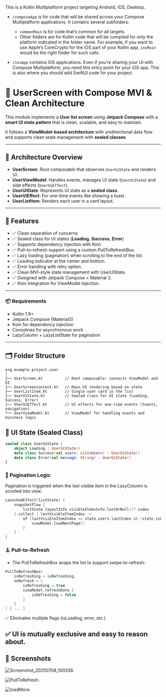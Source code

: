 This is a Kotlin Multiplatform project targeting Android, iOS, Desktop.

* `/composeApp` is for code that will be shared across your Compose Multiplatform applications.
  It contains several subfolders:
  - `commonMain` is for code that’s common for all targets.
  - Other folders are for Kotlin code that will be compiled for only the platform indicated in the folder name.
    For example, if you want to use Apple’s CoreCrypto for the iOS part of your Kotlin app,
    `iosMain` would be the right folder for such calls.

* `/iosApp` contains iOS applications. Even if you’re sharing your UI with Compose Multiplatform, 
  you need this entry point for your iOS app. This is also where you should add SwiftUI code for your project.

# 🧠  UserScreen with Compose MVI & Clean Architecture

This module implements a **User list screen** using **Jetpack Compose** with a **smart UI state pattern** that is clean, scalable, and easy to maintain.  

It follows a **ViewModel-based architecture** with unidirectional data flow and supports clean state management with **sealed classes**.

---

## 📐 Architecture Overview

- **UserScreen**: Root composable that observes `UserUiState` and renders UI.
- **UserViewModel**: Handles events, manages UI state (`UserUiState`) and side effects (`UserUiEffect`).
- **UserUiState**: Represents UI state as a **sealed class**.
- **UserUiEffect**: For one-time events like showing a toast.
- **UserListItem**: Renders each user in a card layout.

---

## 🚀 Features

- ✅ Clean separation of concerns  
- ✅ Sealed class for UI states (**Loading**, **Success**, **Error**)  
- ✅ Supports dependency injection with Koin
- ✅ Pull-to-refresh support using a custom PullToRefreshBox.
- ✅ Lazy loading (pagination) when scrolling to the end of the list.
- ✅ Loading indicator at the center and bottom.
- ✅ Error handling with retry option.
- ✅ Clean MVI-style state management with UserUiState.
- ✅ Designed with Jetpack Compose + Material 3.
- ✅ Koin integration for ViewModel injection.

---

### 📦 Requirements

- Kotlin 1.9+
- Jetpack Compose (Material3)
- Koin for dependency injection
- Coroutines for asynchronous work
- LazyColumn + LazyListState for pagination

---
## 🗂 Folder Structure

```text
org.example.project.user
│
├── UserScreen.kt          // Root composable: connects ViewModel and UI
├── UserScreenContent.kt   // Main UI rendering based on state
├── UserListItem.kt        // Single user card in the list
├── UserUiState.kt         // Sealed class for UI state (Loading, Success, Error)
├── UserUiEffect.kt        // UI effects for one-time events (toasts, navigation)
└── UserViewModel.kt       // ViewModel for handling events and business logic
```

## 🧠 UI State (Sealed Class)

```kotlin
sealed class UserUiState {
    object Loading : UserUiState()
    data class Success(val users: List<User>) : UserUiState()
    data class Error(val message: String) : UserUiState()
}
```


### 🔄 Pagination Logic
Pagination is triggered when the last visible item in the LazyColumn is scrolled into view:

```kotlin
LaunchedEffect(listState) {
    snapshotFlow {
        listState.layoutInfo.visibleItemsInfo.lastOrNull()?.index
    }.collect { lastVisibleItemIndex ->
        if (lastVisibleItemIndex == state.users.lastIndex && !state.isLoadingMore) {
            viewModel.loadNextPage()
        }
    }
}
```


### 🪝 Pull-to-Refresh
- The PullToRefreshBox wraps the list to support swipe-to-refresh:
```kotlin
PullToRefreshBox(
    isRefreshing = isRefreshing,
    onRefresh = {
        isRefreshing = true
        viewModel.refreshData {
            isRefreshing = false
        }
    }
) { ... }


```

✅ Eliminates multiple flags (isLoading, error, etc.)

✅ UI is mutually exclusive and easy to reason about.
---

## 📸 Screenshots

![Screenshot_20250708_100336](https://github.com/rahul0007/MviProject/blob/3c8a98659f5fcb4cf130c6938aca14dc773ed3c8/Screenshot_20250708_100336.png).

![PullToRefresh](https://github.com/rahul0007/MviProject/blob/3313550eb440b272ea37e2d1881ab32dffaf432f/PullToRefresh.png).

![loadMore](https://github.com/rahul0007/MviProject/blob/3313550eb440b272ea37e2d1881ab32dffaf432f/loadMore.png).





